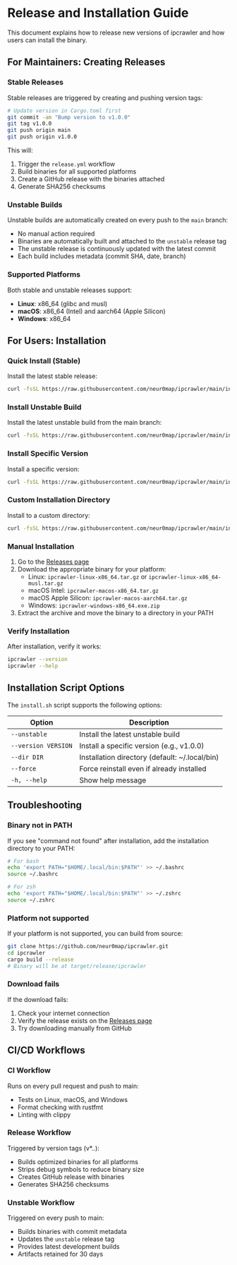 # Release and Installation Guide

This document explains how to release new versions of ipcrawler and how users can install the binary.

## For Maintainers: Creating Releases

### Stable Releases

Stable releases are triggered by creating and pushing version tags:

```bash
# Update version in Cargo.toml first
git commit -am "Bump version to v1.0.0"
git tag v1.0.0
git push origin main
git push origin v1.0.0
```

This will:
1. Trigger the `release.yml` workflow
2. Build binaries for all supported platforms
3. Create a GitHub release with the binaries attached
4. Generate SHA256 checksums

### Unstable Builds

Unstable builds are automatically created on every push to the `main` branch:

- No manual action required
- Binaries are automatically built and attached to the `unstable` release tag
- The unstable release is continuously updated with the latest commit
- Each build includes metadata (commit SHA, date, branch)

### Supported Platforms

Both stable and unstable releases support:

- **Linux**: x86_64 (glibc and musl)
- **macOS**: x86_64 (Intel) and aarch64 (Apple Silicon)
- **Windows**: x86_64

## For Users: Installation

### Quick Install (Stable)

Install the latest stable release:

```bash
curl -fsSL https://raw.githubusercontent.com/neur0map/ipcrawler/main/install.sh | bash
```

### Install Unstable Build

Install the latest unstable build from the main branch:

```bash
curl -fsSL https://raw.githubusercontent.com/neur0map/ipcrawler/main/install.sh | bash -s -- --unstable
```

### Install Specific Version

Install a specific version:

```bash
curl -fsSL https://raw.githubusercontent.com/neur0map/ipcrawler/main/install.sh | bash -s -- --version v1.0.0
```

### Custom Installation Directory

Install to a custom directory:

```bash
curl -fsSL https://raw.githubusercontent.com/neur0map/ipcrawler/main/install.sh | bash -s -- --dir /usr/local/bin
```

### Manual Installation

1. Go to the [Releases page](https://github.com/neur0map/ipcrawler/releases)
2. Download the appropriate binary for your platform:
   - Linux: `ipcrawler-linux-x86_64.tar.gz` or `ipcrawler-linux-x86_64-musl.tar.gz`
   - macOS Intel: `ipcrawler-macos-x86_64.tar.gz`
   - macOS Apple Silicon: `ipcrawler-macos-aarch64.tar.gz`
   - Windows: `ipcrawler-windows-x86_64.exe.zip`
3. Extract the archive and move the binary to a directory in your PATH

### Verify Installation

After installation, verify it works:

```bash
ipcrawler --version
ipcrawler --help
```

## Installation Script Options

The `install.sh` script supports the following options:

| Option | Description |
|--------|-------------|
| `--unstable` | Install the latest unstable build |
| `--version VERSION` | Install a specific version (e.g., v1.0.0) |
| `--dir DIR` | Installation directory (default: ~/.local/bin) |
| `--force` | Force reinstall even if already installed |
| `-h, --help` | Show help message |

## Troubleshooting

### Binary not in PATH

If you see "command not found" after installation, add the installation directory to your PATH:

```bash
# For bash
echo 'export PATH="$HOME/.local/bin:$PATH"' >> ~/.bashrc
source ~/.bashrc

# For zsh
echo 'export PATH="$HOME/.local/bin:$PATH"' >> ~/.zshrc
source ~/.zshrc
```

### Platform not supported

If your platform is not supported, you can build from source:

```bash
git clone https://github.com/neur0map/ipcrawler.git
cd ipcrawler
cargo build --release
# Binary will be at target/release/ipcrawler
```

### Download fails

If the download fails:
1. Check your internet connection
2. Verify the release exists on the [Releases page](https://github.com/neur0map/ipcrawler/releases)
3. Try downloading manually from GitHub

## CI/CD Workflows

### CI Workflow

Runs on every pull request and push to main:
- Tests on Linux, macOS, and Windows
- Format checking with rustfmt
- Linting with clippy

### Release Workflow

Triggered by version tags (v*.*.*):
- Builds optimized binaries for all platforms
- Strips debug symbols to reduce binary size
- Creates GitHub release with binaries
- Generates SHA256 checksums

### Unstable Workflow

Triggered on every push to main:
- Builds binaries with commit metadata
- Updates the `unstable` release tag
- Provides latest development builds
- Artifacts retained for 30 days
